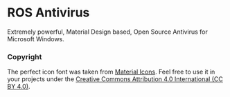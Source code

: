 # ROS Antivirus

Extremely powerful, Material Design based, Open Source Antivirus for Microsoft Windows.

### Copyright
The perfect icon font was taken from [Material Icons](https://www.google.com/design/icons/). Feel free to use it in your projects under the [Creative Commons Attribution 4.0 International (CC BY 4.0)](https://creativecommons.org/licenses/by/4.0/).
